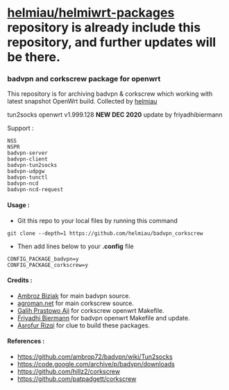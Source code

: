 # [helmiau/helmiwrt-packages](https://github.com/helmiau/helmiwrt-packages) repository is already include this repository, and further updates will be there.

### badvpn and corkscrew package for openwrt
This repository is for archiving badvpn & corkscrew which working with latest snapshot OpenWrt build. Collected by [helmiau](http://www.github.com/helmiau)

tun2socks openwrt v1.999.128 **NEW DEC 2020** update by friyadhibiermann

Support :
```
NSS
NSPR
badvpn-server
badvpn-client
badvpn-tun2socks
badvpn-udpgw
badvpn-tunctl
badvpn-ncd
badvpn-ncd-request
```

#### Usage :
- Git this repo to your local files by running this command
```
git clone --depth=1 https://github.com/helmiau/badvpn_corkscrew
```
- Then add lines below to your **.config** file
```
CONFIG_PACKAGE_badvpn=y
CONFIG_PACKAGE_corkscrew=y
```

#### Credits :
- [Ambroz Bizjak](https://github.com/ambrop72/badvpn) for main badvpn source.
- [agroman.net](http://www.agroman.net/corkscrew/) for main corkscrew source.
- [Galih Prastowo Aji](https://github.com/hillz2/corkscrew) for corkscrew openwrt Makefile.
- [Friyadhi Biermann](https://github.com/friyadhibiermann/openwrt_badvpn-tun2socks) for badvpn openwrt Makefile and update.
- [Asrofur Rizqi](https://github.com/AsrofurRizqi) for clue to build these packages.

#### References :
- https://github.com/ambrop72/badvpn/wiki/Tun2socks
- https://code.google.com/archive/p/badvpn/downloads
- https://github.com/hillz2/corkscrew
- https://github.com/patpadgett/corkscrew

